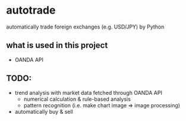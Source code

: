 # autotrade
automatically trade foreign exchanges (e.g. USD/JPY) by Python

## what is used in this project
- OANDA API

## TODO:
- trend analysis with market data fetched through OANDA API
  - numerical calculation & rule-based analysis
  - pattern recognition (i.e. make chart image => image processing)
- automatically buy & sell